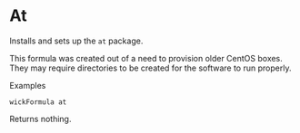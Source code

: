At
==

Installs and sets up the `at` package.

This formula was created out of a need to provision older CentOS boxes.  They may require directories to be created for the software to run properly.

Examples

    wickFormula at

Returns nothing.


